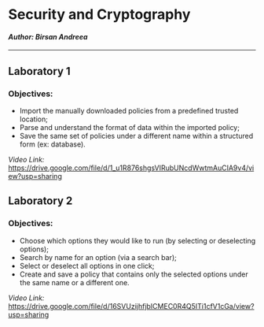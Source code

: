 # Security and Cryptography

#### _Author: Birsan Andreea_

----

## Laboratory 1
### Objectives:

* Import the manually downloaded policies from a predefined trusted location;
* Parse and understand the format of data within the imported policy;
* Save the same set of policies under a different name within a structured form (ex: database).

_Video Link:_ https://drive.google.com/file/d/1_u1R876shgsVIRubUNcdWwtmAuCIA9v4/view?usp=sharing

## Laboratory 2
### Objectives:

* Choose which options they would like to run (by selecting or deselecting options);
* Search by name for an option (via a search bar);
* Select or deselect all options in one click;
* Create and save a policy that contains only the selected options under the same name or
a different one.


_Video Link:_ https://drive.google.com/file/d/16SVUzijhfjbICMEC0R4Q5ITi1cfV1cGa/view?usp=sharing
